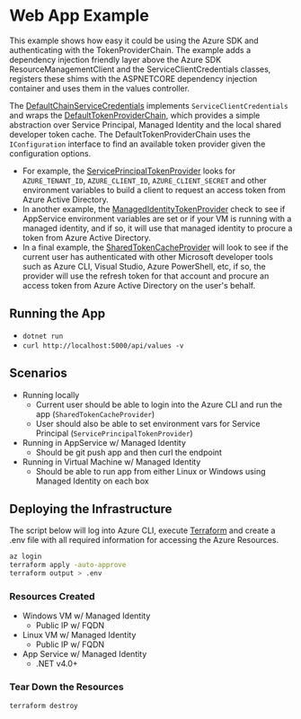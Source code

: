 # Web App Example
This example shows how easy it could be using the Azure SDK and authenticating with the
TokenProviderChain. The example adds a dependency injection friendly layer above the
Azure SDK ResourceManagementClient and the ServiceClientCredentials classes, registers these
shims with the ASPNETCORE dependency injection container and uses them in the values controller.

The [DefaultChainServiceCredentials](./Credentials/DefaultChainServiceCredentials.cs) implements
`ServiceClientCredentials` and wraps the [DefaultTokenProviderChain](../../src/Microsoft.Identity.Client.Extensions.Msal/Providers/DefaultTokenProviderChain.cs),
which provides a simple abstraction over Service Principal, Managed Identity and the local shared
developer token cache. The DefaultTokenProviderChain uses the `IConfiguration` interface to find
an available token provider given the configuration options.
- For example, the [ServicePrincipalTokenProvider](../../src/Microsoft.Identity.Client.Extensions.Msal/Providers/ServicePrincipalProvider.cs)
looks for `AZURE_TENANT_ID`, `AZURE_CLIENT_ID`, `AZURE_CLIENT_SECRET` and other environment variables
to build a client to request an access token from Azure Active Directory.
- In another example, the
[ManagedIdentityTokenProvider](../../src/Microsoft.Identity.Client.Extensions.Msal/Providers/ManagedIdentityTokenProvider.cs)
check to see if AppService environment variables are set or if your VM is running with a managed
identity, and if so, it will use that managed identity to procure a token from Azure Active Directory.
- In a final example, the [SharedTokenCacheProvider](../../src/Microsoft.Identity.Client.Extensions.Msal/Providers/SharedTokenCacheProvider.cs)
will look to see if the current user has authenticated with other Microsoft developer tools such as Azure CLI,
Visual Studio, Azure PowerShell, etc, if so, the provider will use the refresh token for that account and procure
an access token from Azure Active Directory on the user's behalf.

## Running the App
- `dotnet run`
- `curl http://localhost:5000/api/values -v`

## Scenarios
- Running locally
  - Current user should be able to login into the Azure CLI and run the app (`SharedTokenCacheProvider`)
  - User should also be able to set environment vars for Service Principal (`ServicePrincipalTokenProvider`)
- Running in AppService w/ Managed Identity
  - Should be git push app and then curl the endpoint
- Running in Virtual Machine w/ Managed Identity
  - Should be able to run app from either Linux or Windows using Managed Identity on each box

## Deploying the Infrastructure
The script below will log into Azure CLI, execute [Terraform](https://www.terraform.io/downloads.html) and create a .env
file with all required information for accessing the Azure Resources.
```bash
az login
terraform apply -auto-approve
terraform output > .env
```

### Resources Created
- Windows VM w/ Managed Identity
  - Public IP w/ FQDN
- Linux VM w/ Managed Identity
  - Public IP w/ FQDN
- App Service w/ Managed Identity
  - .NET v4.0+

### Tear Down the Resources
```bash
terraform destroy
```

